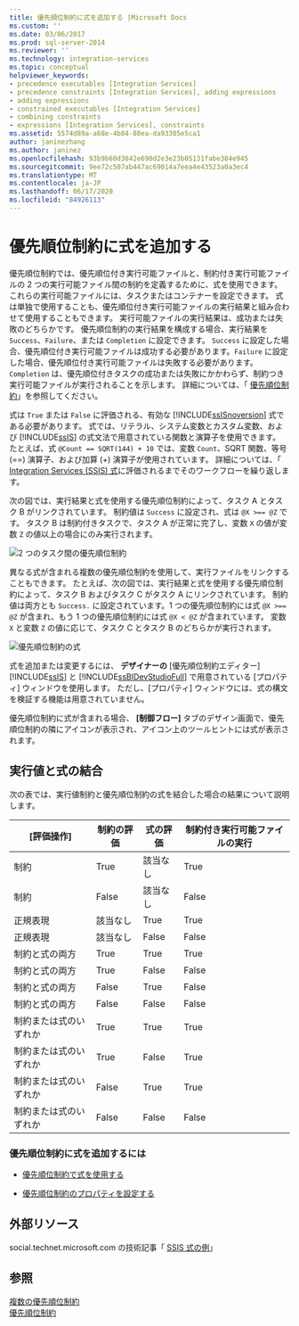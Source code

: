 ```yaml
---
title: 優先順位制約に式を追加する |Microsoft Docs
ms.custom: ''
ms.date: 03/06/2017
ms.prod: sql-server-2014
ms.reviewer: ''
ms.technology: integration-services
ms.topic: conceptual
helpviewer_keywords:
- precedence executables [Integration Services]
- precedence constraints [Integration Services], adding expressions
- adding expressions
- constrained executables [Integration Services]
- combining constraints
- expressions [Integration Services], constraints
ms.assetid: 5574d89a-a68e-4b84-80ea-da93305e5ca1
author: janinezhang
ms.author: janinez
ms.openlocfilehash: 93b9b60d3042e690d2e3e23b05131fabe384e945
ms.sourcegitcommit: 9ee72c507ab447ac69014a7eea4e43523a0a3ec4
ms.translationtype: MT
ms.contentlocale: ja-JP
ms.lasthandoff: 06/17/2020
ms.locfileid: "84926113"
---
```

# <a name="add-expressions-to-precedence-constraints"></a>優先順位制約に式を追加する
  優先順位制約では、優先順位付き実行可能ファイルと、制約付き実行可能ファイルの 2 つの実行可能ファイル間の制約を定義するために、式を使用できます。 これらの実行可能ファイルには、タスクまたはコンテナーを設定できます。 式は単独で使用することも、優先順位付き実行可能ファイルの実行結果と組み合わせて使用することもできます。 実行可能ファイルの実行結果は、成功または失敗のどちらかです。 優先順位制約の実行結果を構成する場合、実行結果を `Success`、`Failure`、または `Completion` に設定できます。 `Success` に設定した場合、優先順位付き実行可能ファイルは成功する必要があります。`Failure` に設定した場合、優先順位付き実行可能ファイルは失敗する必要があります。`Completion` は、優先順位付きタスクの成功または失敗にかかわらず、制約つき実行可能ファイルが実行されることを示します。 詳細については、「 [優先順位制約](control-flow/precedence-constraints.md)」を参照してください。  
  
 式は `True` または `False` に評価される、有効な [!INCLUDE[ssISnoversion](../includes/ssisnoversion-md.md)] 式である必要があります。 式では、リテラル、システム変数とカスタム変数、および [!INCLUDE[ssIS](../includes/ssis-md.md)] の式文法で用意されている関数と演算子を使用できます。 たとえば、式 `@Count == SQRT(144) + 10` では、変数 `Count`、SQRT 関数、等号 (==) 演算子、および加算 (+) 演算子が使用されています。 詳細については、「 [Integration Services (SSIS) 式](expressions/integration-services-ssis-expressions.md)に評価されるまでそのワークフローを繰り返します。  
  
 次の図では、実行結果と式を使用する優先順位制約によって、タスク A とタスク B がリンクされています。 制約値は `Success` に設定され、式は `@X >== @Z` です。 タスク B は制約付きタスクで、タスク A が正常に完了し、変数 `X` の値が変数 `Z` の値以上の場合にのみ実行されます。  
  
 ![2 つのタスク間の優先順位制約](media/mw-dts-03.gif "2 つのタスク間の優先順位制約")  
  
 異なる式が含まれる複数の優先順位制約を使用して、実行ファイルをリンクすることもできます。 たとえば、次の図では、実行結果と式を使用する優先順位制約によって、タスク B およびタスク C がタスク A にリンクされています。 制約値は両方とも `Success.` に設定されています。1 つの優先順位制約には式 `@X >== @Z` が含まれ、もう 1 つの優先順位制約には式 `@X < @Z` が含まれています。 変数 `X` と変数 `Z` の値に応じて、タスク C とタスク B のどちらかが実行されます。  
  
 ![優先順位制約の式](media/mw-dts-04.gif "優先順位制約の式")  
  
 式を追加または変更するには、 **デザイナーの** [優先順位制約エディター] [!INCLUDE[ssIS](../includes/ssis-md.md)] と [!INCLUDE[ssBIDevStudioFull](../includes/ssbidevstudiofull-md.md)] で用意されている [プロパティ] ウィンドウを使用します。 ただし、[プロパティ] ウィンドウには、式の構文を検証する機能は用意されていません。  
  
 優先順位制約に式が含まれる場合、 **[制御フロー]** タブのデザイン画面で、優先順位制約の隣にアイコンが表示され、アイコン上のツールヒントには式が表示されます。  
  
## <a name="combining-execution-values-and-expressions"></a>実行値と式の結合  
 次の表では、実行値制約と優先順位制約の式を結合した場合の結果について説明します。  
  
|[評価操作]|制約の評価|式の評価|制約付き実行可能ファイルの実行|  
|--------------------------|-----------------------------|-----------------------------|---------------------------------|  
|制約|True|該当なし|True|  
|制約|False|該当なし|False|  
|正規表現|該当なし|True|True|  
|正規表現|該当なし|False|False|  
|制約と式の両方|True|True|True|  
|制約と式の両方|True|False|False|  
|制約と式の両方|False|True|False|  
|制約と式の両方|False|False|False|  
|制約または式のいずれか|True|True|True|  
|制約または式のいずれか|True|False|True|  
|制約または式のいずれか|False|True|True|  
|制約または式のいずれか|False|False|False|  
  
### <a name="to-add-an-expression-to-a-precedence-constraint"></a>優先順位制約に式を追加するには  
  
-   [優先順位制約で式を使用する](../../2014/integration-services/use-an-expression-in-a-precedence-constraint.md)  
  
-   [優先順位制約のプロパティを設定する](../../2014/integration-services/set-the-properties-of-a-precedence-constraint.md)  
  
## <a name="external-resources"></a>外部リソース  
 social.technet.microsoft.com の技術記事「 [SSIS 式の例](https://go.microsoft.com/fwlink/?LinkId=220761)」  
  
## <a name="see-also"></a>参照  
 [複数の優先順位制約](../../2014/integration-services/multiple-precedence-constraints.md)   
 [優先順位制約](control-flow/precedence-constraints.md)  
  
  
